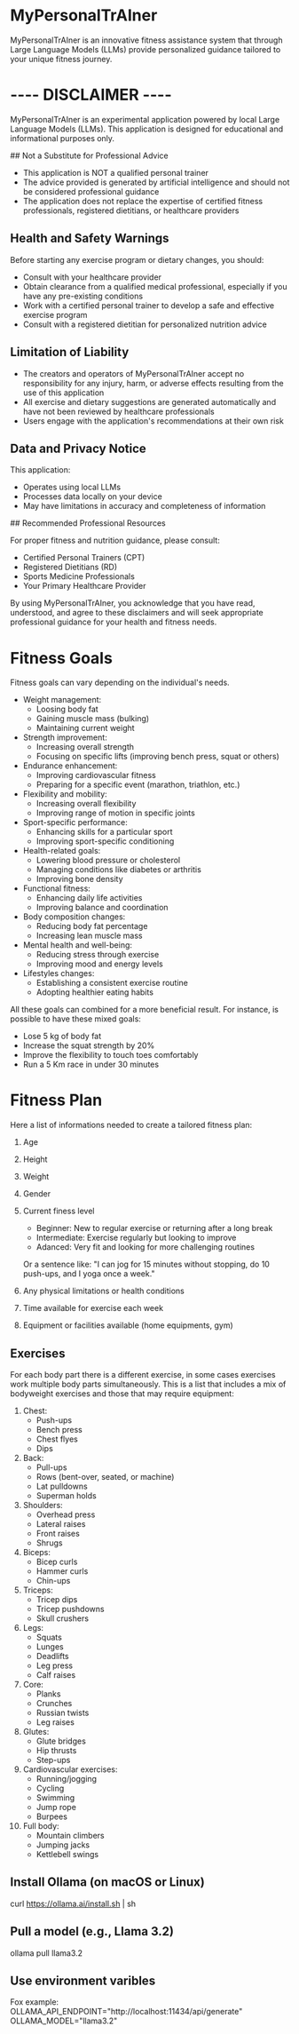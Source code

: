 # MyPersonalTrAIner

MyPersonalTrAIner is an innovative fitness assistance system that through Large Language Models (LLMs) provide personalized guidance tailored to your unique fitness journey.


#  ---- DISCLAIMER ----

MyPersonalTrAIner is an experimental application powered by local Large Language Models (LLMs). This application is designed for educational and informational purposes only.

## Not a Substitute for Professional Advice

- This application is NOT a qualified personal trainer
- The advice provided is generated by artificial intelligence and should not be considered professional guidance
- The application does not replace the expertise of certified fitness professionals, registered dietitians, or healthcare providers

## Health and Safety Warnings
Before starting any exercise program or dietary changes, you should:

- Consult with your healthcare provider
- Obtain clearance from a qualified medical professional, especially if you have any pre-existing conditions
- Work with a certified personal trainer to develop a safe and effective exercise program
- Consult with a registered dietitian for personalized nutrition advice

## Limitation of Liability

- The creators and operators of MyPersonalTrAIner accept no responsibility for any injury, harm, or adverse effects resulting from the use of this application
- All exercise and dietary suggestions are generated automatically and have not been reviewed by healthcare professionals
- Users engage with the application's recommendations at their own risk

## Data and Privacy Notice

This application:

- Operates using local LLMs
- Processes data locally on your device
- May have limitations in accuracy and completeness of information

## Recommended Professional Resources

For proper fitness and nutrition guidance, please consult:

- Certified Personal Trainers (CPT)
- Registered Dietitians (RD)
- Sports Medicine Professionals
- Your Primary Healthcare Provider

By using MyPersonalTrAIner, you acknowledge that you have read, understood, and agree to these disclaimers and will seek appropriate professional guidance for your health and fitness needs.

# Fitness Goals

Fitness goals can vary depending on the individual's needs.

- Weight management:
    - Loosing body fat
    - Gaining muscle mass (bulking)
    - Maintaining current weight
- Strength improvement:
    - Increasing overall strength
    - Focusing on specific lifts (improving bench press, squat or others)
- Endurance enhancement:
    - Improving cardiovascular fitness
    - Preparing for a specific event (marathon, triathlon, etc.)
- Flexibility and mobility:
    - Increasing overall flexibility
    - Improving range of motion in specific joints
- Sport-specific performance:
    - Enhancing skills for a particular sport
    - Improving sport-specific conditioning
- Health-related goals:
    - Lowering blood pressure or cholesterol
    - Managing conditions like diabetes or arthritis
    - Improving bone density
- Functional fitness:
    - Enhancing daily life activities
    - Improving balance and coordination
- Body composition changes:
    - Reducing body fat percentage
    - Increasing lean muscle mass
- Mental health and well-being:
    - Reducing stress through exercise
    - Improving mood and energy levels
- Lifestyles changes:
    - Establishing a consistent exercise routine
    - Adopting healthier eating habits

All these goals can combined for a more beneficial result. For instance, is possible to have these mixed goals:

- Lose 5 kg of body fat
- Increase the squat strength by 20%
- Improve the flexibility to touch toes comfortably
- Run a 5 Km race in under 30 minutes

# Fitness Plan

Here a list of informations needed to create a tailored fitness plan:

1. Age
2. Height
3. Weight
4. Gender
5. Current finess level
    - Beginner: New to regular exercise or returning after a long break
    - Intermediate: Exercise regularly but looking to improve
    - Adanced: Very fit and looking for more challenging routines


    Or a sentence like: "I can jog for 15 minutes without stopping, do 10 push-ups, and I yoga once a week."
6. Any physical limitations or health conditions
7. Time available for exercise each week
8. Equipment or facilities available (home equipments, gym)

## Exercises

For each body part there is a different exercise, in some cases exercises work multiple body parts simultaneously. This is a list that includes a mix of bodyweight exercises and those that may require equipment:

1. Chest:
    - Push-ups
    - Bench press
    - Chest flyes
    - Dips
2. Back:
    - Pull-ups
    - Rows (bent-over, seated, or machine)
    - Lat pulldowns
    - Superman holds
3. Shoulders:
    - Overhead press
    - Lateral raises
    - Front raises
    - Shrugs
4. Biceps:
    - Bicep curls
    - Hammer curls
    - Chin-ups
5. Triceps:
    - Tricep dips
    - Tricep pushdowns
    - Skull crushers
6. Legs:
    - Squats
    - Lunges
    - Deadlifts
    - Leg press
    - Calf raises
7. Core:
    - Planks
    - Crunches
    - Russian twists
    - Leg raises
8. Glutes:
    - Glute bridges
    - Hip thrusts
    - Step-ups
9. Cardiovascular exercises:
    - Running/jogging
    - Cycling
    - Swimming
    - Jump rope
    - Burpees
10. Full body:
    - Mountain climbers
    - Jumping jacks
    - Kettlebell swings


## Install Ollama (on macOS or Linux)
curl https://ollama.ai/install.sh | sh

## Pull a model (e.g., Llama 3.2)
ollama pull llama3.2

## Use environment varibles
Fox example: 
OLLAMA_API_ENDPOINT="http://localhost:11434/api/generate"
OLLAMA_MODEL="llama3.2"

